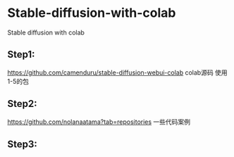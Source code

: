 # Stable-diffusion-with-colab
Stable diffusion with colab

## Step1:
https://github.com/camenduru/stable-diffusion-webui-colab
colab源码
使用1-5的包
## Step2:
https://github.com/nolanaatama?tab=repositories
一些代码案例
## Step3:

